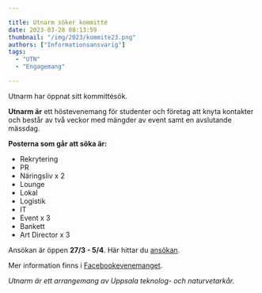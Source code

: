 ```yaml
---

title: Utnarm söker kommitté
date: 2023-03-28 08:13:59
thumbnail: "/img/2023/kommite23.png"
authors: ["Informationsansvarig"]
tags:
  - "UTN"
  - "Engagemang"

---
```

Utnarm har öppnat sitt kommittésök.

**Utnarm är** ett höstevenemang för studenter och företag att knyta kontakter och består av två veckor med mängder av event samt en avslutande mässdag.

**Posterna som går att söka är:** 
* Rekrytering
* PR
* Näringsliv x 2
* Lounge
* Lokal
* Logistik
* IT
* Event x 3
* Bankett
* Art Director x 3

Ansökan är öppen **27/3 - 5/4**. Här hittar du [ansökan](https://apply.utn.se/).

Mer information finns i [Facebookevenemanget](https://fb.me/e/Q6Yd0xiQ).

*Utnarm är ett arrangemang av Uppsala teknolog- och naturvetarkår.*